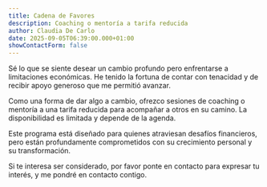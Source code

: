 ```yaml
---
title: Cadena de Favores
description: Coaching o mentoría a tarifa reducida
author: Claudia De Carlo
date: 2025-09-05T06:39:00.000+01:00
showContactForm: false
---
```

Sé lo que se siente desear un cambio profundo pero enfrentarse a limitaciones económicas. He tenido la fortuna de contar con tenacidad y de recibir apoyo generoso que me permitió avanzar.

Como una forma de dar algo a cambio, ofrezco sesiones de coaching o mentoría a una tarifa reducida para acompañar a otros en su camino. La disponibilidad es limitada y depende de la agenda.

Este programa está diseñado para quienes atraviesan desafíos financieros, pero están profundamente comprometidos con su crecimiento personal y su transformación.

Si te interesa ser considerado, por favor ponte en contacto para expresar tu interés, y me pondré en contacto contigo.
